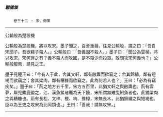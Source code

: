 

##### 戰國策
　　`卷三十二 ‧ 宋、衞策`

* * *

公輸般為楚設機

公輸般為楚設機，將以攻宋。墨子聞之，百舍重繭，往見公輸般，謂之曰：「吾自宋聞子。吾欲藉子殺人。」公輸般曰：「吾義固不殺人。」墨子曰：「聞公為雲梯，將以攻宋。宋何罪之有？義不殺人而攻國，是不殺少而殺眾。敢問攻宋何義也？」公輸般服焉，請見之王。

墨子見楚王曰：「今有人于此，舍其文軒，鄰有敝輿而欲竊之；舍其錦繡，鄰有短褐而欲竊之；舍其梁肉，鄰有糟糠而欲竊之。此為何若人也？」王曰：「必為有竊疾矣。」墨子曰：「荊之地方五千里，宋方五百里，此猶文軒之與敝輿也。荊有雲夢，犀兕麋鹿盈之，江、漢魚鱉黿鼉為天下饒，宋所謂無雉兔鮒魚者也，此猶梁肉之與糟糠也。荊有長松、文梓、楩、柟、豫樟，宋無長木，此猶錦繡之與短褐也。臣以為王吏之攻宋為此同類也。」王曰：「善哉！請無攻宋。」

* * *

